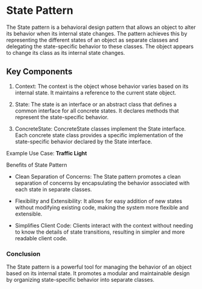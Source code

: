 # State Pattern

The State pattern is a behavioral design pattern that allows an object to alter its behavior when its internal state changes. The pattern achieves this by representing the different states of an object as separate classes and delegating the state-specific behavior to these classes. The object appears to change its class as its internal state changes.

## Key Components

1.  Context:
    The context is the object whose behavior varies based on its internal state.
    It maintains a reference to the current state object.

2.  State:
    The state is an interface or an abstract class that defines a common interface for all concrete states.
    It declares methods that represent the state-specific behavior.

3.  ConcreteState:
    ConcreteState classes implement the State interface.
    Each concrete state class provides a specific implementation of the state-specific behavior declared by the State interface.

Example Use Case: **Traffic Light**

Benefits of State Pattern

- Clean Separation of Concerns:
  The State pattern promotes a clean separation of concerns by encapsulating the behavior associated with each state in separate classes.

- Flexibility and Extensibility:
  It allows for easy addition of new states without modifying existing code, making the system more flexible and extensible.

- Simplifies Client Code:
  Clients interact with the context without needing to know the details of state transitions, resulting in simpler and more readable client code.

### Conclusion

The State pattern is a powerful tool for managing the behavior of an object based on its internal state. It promotes a modular and maintainable design by organizing state-specific behavior into separate classes.
